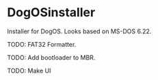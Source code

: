# DogOSinstaller
Installer for DogOS. Looks based on MS-DOS 6.22.

TODO: FAT32 Formatter.

TODO: Add bootloader to MBR.

TODO: Make UI
